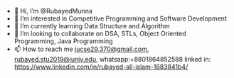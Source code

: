 - 👋 Hi, I’m @RubayedMunna
- 👀 I’m interested in Competitive Programming and Software Development
- 🌱 I’m currently learning Data Structure and Algorithm
- 💞️ I’m looking to collaborate on DSA, STLs, Object Oriented Programming, Java Programming
- 📫 How to reach me jucse29.370@gmail.com, rubayed.stu2019@juniv.edu, whatsapp:+8801864852588 linked in: https://www.linkedin.com/in/rubayed-all-islam-1683841b4/

<!---
RubayedMunna/RubayedMunna is a ✨ special ✨ repository because its `README.md` (this file) appears on your GitHub profile.
You can click the Preview link to take a look at your changes.
--->

